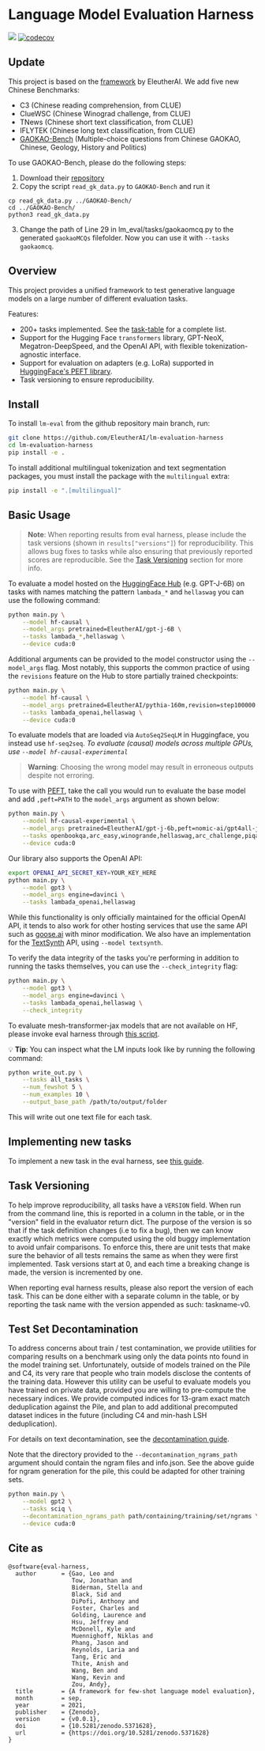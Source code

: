 # Language Model Evaluation Harness

![](https://github.com/EleutherAI/lm-evaluation-harness/workflows/Build/badge.svg)
[![codecov](https://codecov.io/gh/EleutherAI/lm-evaluation-harness/branch/master/graph/badge.svg?token=JSG3O2427J)](https://codecov.io/gh/EleutherAI/lm-evaluation-harness)

## Update

This project is based on the [framework](https://github.com/EleutherAI/lm-evaluation-harness) by EleutherAI. We add five new Chinese Benchmarks:

 - C3 (Chinese reading comprehension, from CLUE)
 - ClueWSC (Chinese Winograd challenge, from CLUE)
 - TNews (Chinese short text classification, from CLUE)
 - IFLYTEK (Chinese long text classification, from CLUE)
 - [GAOKAO-Bench](https://github.com/OpenLMLab/GAOKAO-Bench) (Multiple-choice questions from Chinese GAOKAO, Chinese, Geology, History and Politics)

To use GAOKAO-Bench, please do the following steps:

1. Download their [repository](https://github.com/OpenLMLab/GAOKAO-Bench)
2. Copy the script `read_gk_data.py` to `GAOKAO-Bench` and run it
```
cp read_gk_data.py ../GAOKAO-Bench/
cd ../GAOKAO-Bench/
python3 read_gk_data.py
```
3. Change the path of Line 29 in lm_eval/tasks/gaokaomcq.py to the generated `gaokaoMCQs` filefolder.
Now you can use it with `--tasks gaokaomcq`.

## Overview

This project provides a unified framework to test generative language models on a large number of different evaluation tasks.

Features:

- 200+ tasks implemented. See the [task-table](./docs/task_table.md) for a complete list.
- Support for the Hugging Face `transformers` library, GPT-NeoX, Megatron-DeepSpeed, and the OpenAI API, with flexible tokenization-agnostic interface.
- Support for evaluation on adapters (e.g. LoRa) supported in [HuggingFace's PEFT library](https://github.com/huggingface/peft).
- Task versioning to ensure reproducibility.

## Install

To install `lm-eval` from the github repository main branch, run:

```bash
git clone https://github.com/EleutherAI/lm-evaluation-harness
cd lm-evaluation-harness
pip install -e .
```

To install additional multilingual tokenization and text segmentation packages, you must install the package with the `multilingual` extra:

```bash
pip install -e ".[multilingual]"
```

## Basic Usage

> **Note**: When reporting results from eval harness, please include the task versions (shown in `results["versions"]`) for reproducibility. This allows bug fixes to tasks while also ensuring that previously reported scores are reproducible. See the [Task Versioning](#task-versioning) section for more info.

To evaluate a model hosted on the [HuggingFace Hub](https://huggingface.co/models) (e.g. GPT-J-6B) on tasks with names matching the pattern `lambada_*` and `hellaswag` you can use the following command:


```bash
python main.py \
    --model hf-causal \
    --model_args pretrained=EleutherAI/gpt-j-6B \
    --tasks lambada_*,hellaswag \
    --device cuda:0
```

Additional arguments can be provided to the model constructor using the `--model_args` flag. Most notably, this supports the common practice of using the `revisions` feature on the Hub to store partially trained checkpoints:

```bash
python main.py \
    --model hf-causal \
    --model_args pretrained=EleutherAI/pythia-160m,revision=step100000 \
    --tasks lambada_openai,hellaswag \
    --device cuda:0
```

To evaluate models that are loaded via `AutoSeq2SeqLM` in Huggingface, you instead use `hf-seq2seq`. *To evaluate (causal) models across multiple GPUs, use `--model hf-causal-experimental`*

> **Warning**: Choosing the wrong model may result in erroneous outputs despite not erroring.

To use with [PEFT](https://github.com/huggingface/peft), take the call you would run to evaluate the base model and add `,peft=PATH` to the `model_args` argument as shown below:
```bash
python main.py \
    --model hf-causal-experimental \
    --model_args pretrained=EleutherAI/gpt-j-6b,peft=nomic-ai/gpt4all-j-lora \
    --tasks openbookqa,arc_easy,winogrande,hellaswag,arc_challenge,piqa,boolq \
    --device cuda:0
```

Our library also supports the OpenAI API:

```bash
export OPENAI_API_SECRET_KEY=YOUR_KEY_HERE
python main.py \
    --model gpt3 \
    --model_args engine=davinci \
    --tasks lambada_openai,hellaswag
```

While this functionality is only officially maintained for the official OpenAI API, it tends to also work for other hosting services that use the same API such as [goose.ai](goose.ai) with minor modification. We also have an implementation for the [TextSynth](https://textsynth.com/index.html) API, using `--model textsynth`.

To verify the data integrity of the tasks you're performing in addition to running the tasks themselves, you can use the `--check_integrity` flag:

```bash
python main.py \
    --model gpt3 \
    --model_args engine=davinci \
    --tasks lambada_openai,hellaswag \
    --check_integrity
```

To evaluate mesh-transformer-jax models that are not available on HF, please invoke eval harness through [this script](https://github.com/kingoflolz/mesh-transformer-jax/blob/master/eval_harness.py).

💡 **Tip**: You can inspect what the LM inputs look like by running the following command:

```bash
python write_out.py \
    --tasks all_tasks \
    --num_fewshot 5 \
    --num_examples 10 \
    --output_base_path /path/to/output/folder
```

This will write out one text file for each task.

## Implementing new tasks

To implement a new task in the eval harness, see [this guide](./docs/task_guide.md).

## Task Versioning

To help improve reproducibility, all tasks have a `VERSION` field. When run from the command line, this is reported in a column in the table, or in the "version" field in the evaluator return dict. The purpose of the version is so that if the task definition changes (i.e to fix a bug), then we can know exactly which metrics were computed using the old buggy implementation to avoid unfair comparisons. To enforce this, there are unit tests that make sure the behavior of all tests remains the same as when they were first implemented. Task versions start at 0, and each time a breaking change is made, the version is incremented by one.

When reporting eval harness results, please also report the version of each task. This can be done either with a separate column in the table, or by reporting the task name with the version appended as such: taskname-v0.

## Test Set Decontamination

To address concerns about train / test contamination, we provide utilities for comparing results on a benchmark using only the data points nto found in the model training set. Unfortunately, outside of models trained on the Pile and C4, its very rare that people who train models disclose the contents of the training data. However this utility can be useful to evaluate models you have trained on private data, provided you are willing to pre-compute the necessary indices. We provide computed indices for 13-gram exact match deduplication against the Pile, and plan to add additional precomputed dataset indices in the future (including C4 and min-hash LSH deduplication).

For details on text decontamination, see the [decontamination guide](./docs/decontamination.md).

Note that the directory provided to the `--decontamination_ngrams_path` argument should contain the ngram files and info.json. See the above guide for ngram generation for the pile, this could be adapted for other training sets.

```bash
python main.py \
    --model gpt2 \
    --tasks sciq \
    --decontamination_ngrams_path path/containing/training/set/ngrams \
    --device cuda:0
```

## Cite as

```
@software{eval-harness,
  author       = {Gao, Leo and
                  Tow, Jonathan and
                  Biderman, Stella and
                  Black, Sid and
                  DiPofi, Anthony and
                  Foster, Charles and
                  Golding, Laurence and
                  Hsu, Jeffrey and
                  McDonell, Kyle and
                  Muennighoff, Niklas and
                  Phang, Jason and
                  Reynolds, Laria and
                  Tang, Eric and
                  Thite, Anish and
                  Wang, Ben and
                  Wang, Kevin and
                  Zou, Andy},
  title        = {A framework for few-shot language model evaluation},
  month        = sep,
  year         = 2021,
  publisher    = {Zenodo},
  version      = {v0.0.1},
  doi          = {10.5281/zenodo.5371628},
  url          = {https://doi.org/10.5281/zenodo.5371628}
}
```
